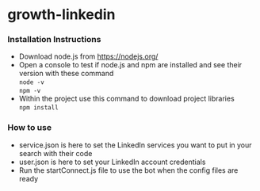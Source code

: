 # growth-linkedin

### Installation Instructions

- Download node.js from https://nodejs.org/
- Open a console to test if node.js and npm are installed and see their version with these command    
        `node -v`  
        `npm -v`
- Within the project use this command to download project libraries   
        `npm install`

### How to use

- service.json is here to set the LinkedIn services you want to put in your search with their code
- user.json is here to set your LinkedIn account credentials
- Run the startConnect.js file to use the bot when the config files are ready
